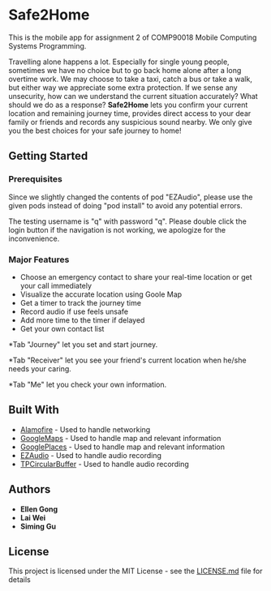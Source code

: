 # Safe2Home

This is the mobile app for assignment 2 of COMP90018 Mobile Computing Systems Programming. 
    
Travelling alone happens a lot. Especially for single young people, sometimes we have no choice but to go back home alone after a long overtime work. We may choose to take a taxi, catch a bus or take a walk, but either way we appreciate some extra protection. If we sense any unsecurity, how can we understand the current situation accurately? What should we do as a response? **Safe2Home** lets you confirm your current location and remaining journey time, provides direct access to your dear family or friends and records any suspicious sound nearby. We only give you the best choices for your safe journey to home!  

## Getting Started

### Prerequisites

Since we slightly changed the contents of pod "EZAudio", please use the given pods instead of doing "pod install" to avoid any potential errors. 
     
The testing username is "q" with password "q". Please double click the login button if the navigation is not working, we apologize for the inconvenience.

### Major Features

* Choose an emergency contact to share your real-time location or get your call immediately
* Visualize the accurate location using Goole Map
* Get a timer to track the journey time
* Record audio if use feels unsafe
* Add more time to the timer if delayed
* Get your own contact list
    
*Tab "Journey" let you set and start journey.     

*Tab "Receiver" let you see your friend's current location when he/she needs your caring.  

*Tab "Me" let you check your own information.

## Built With

* [Alamofire](https://github.com/Alamofire/Alamofire) - Used to handle networking
* [GoogleMaps](https://github.com/googlemaps/) - Used to handle map and relevant information
* [GooglePlaces](https://github.com/qpowell/google_places) - Used to handle map and relevant information
* [EZAudio](https://github.com/syedhali/EZAudio) - Used to handle audio recording
* [TPCircularBuffer](https://github.com/michaeltyson/TPCircularBuffer) - Used to handle audio recording


## Authors

* **Ellen Gong**
* **Lai Wei**
* **Siming Gu**


## License

This project is licensed under the MIT License - see the [LICENSE.md](LICENSE.md) file for details
